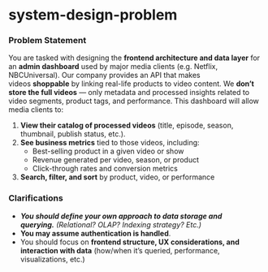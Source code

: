 # system-design-problem


### Problem Statement

You are tasked with designing the **frontend architecture and data layer** for an **admin dashboard** used by major media clients (e.g. Netflix, NBCUniversal). Our company provides an API that makes videos **shoppable** by linking real-life products to video content. We **don’t store the full videos** — only metadata and processed insights related to video segments, product tags, and performance. This dashboard will allow media clients to:

1. **View their catalog of processed videos** (title, episode, season, thumbnail, publish status, etc.).
2. **See business metrics** tied to those videos, including:
    - Best-selling product in a given video or show
    - Revenue generated per video, season, or product
    - Click-through rates and conversion metrics
3. **Search, filter, and sort** by product, video, or performance

### **Clarifications**

- ***You should define your own approach to data storage and querying.** (Relational? OLAP? Indexing strategy? Etc.)*
- **You may assume authentication is handled**.
- You should focus on **frontend structure, UX considerations, and interaction with data** (how/when it’s queried, performance, visualizations, etc.)
